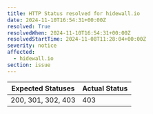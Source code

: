 ```yaml
---
title: HTTP Status resolved for hidewall.io
date: 2024-11-10T16:54:31+00:00Z
resolved: True
resolvedWhen: 2024-11-10T16:54:31+00:00Z
resolvedStartTime: 2024-11-08T11:28:04+00:00Z
severity: notice
affected:
  - hidewall.io
section: issue
---
```


| Expected Statuses | Actual Status  |
|-------------------|----------------|
| 200, 301, 302, 403 | 403 |
